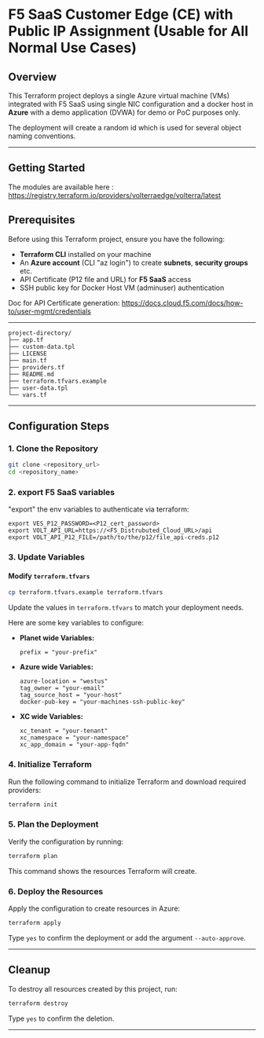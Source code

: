 # F5 SaaS Customer Edge (CE) with Public IP Assignment (Usable for All Normal Use Cases)

## Overview
This Terraform project deploys a single Azure virtual machine (VMs) integrated with F5 SaaS
using single NIC configuration and a docker host in **Azure** with a demo application (DVWA)
for demo or PoC purposes only.

The deployment will create a random id which is used for several object
naming conventions.

---

## Getting Started
The modules are available here : https://registry.terraform.io/providers/volterraedge/volterra/latest

## Prerequisites

Before using this Terraform project, ensure you have the following:

- **Terraform CLI** installed on your machine
- An **Azure account** (CLI "az login") to create **subnets**, **security groups** etc.
- API Certificate (P12 file and URL) for **F5 SaaS** access
- SSH public key for Docker Host VM (adminuser) authentication 

Doc for API Certificate generation: https://docs.cloud.f5.com/docs/how-to/user-mgmt/credentials 

---

```
project-directory/
├── app.tf
├── custom-data.tpl
├── LICENSE
├── main.tf
├── providers.tf
├── README.md
├── terraform.tfvars.example
├── user-data.tpl
└── vars.tf
```

---

## Configuration Steps

### 1. Clone the Repository

```bash
git clone <repository_url>
cd <repository_name>
```

### 2. export F5 SaaS variables

"export" the env variables to authenticate via terraform:

```
export VES_P12_PASSWORD=<P12_cert_password>
export VOLT_API_URL=https://<F5_Distrubuted_Cloud_URL>/api
export VOLT_API_P12_FILE=/path/to/the/p12/file_api-creds.p12
```


### 3. Update Variables

#### Modify `terraform.tfvars`
```bash
cp terraform.tfvars.example terraform.tfvars
```
Update the values in `terraform.tfvars` to match your deployment needs.

Here are some key variables to configure:

- **Planet wide Variables:**
  ```hcl
  prefix = "your-prefix"
  ```

- **Azure wide Variables:**
  ```hcl
  azure-location = "westus"
  tag_owner = "your-email"
  tag_source_host = "your-host"
  docker-pub-key = "your-machines-ssh-public-key"
  ```

- **XC wide Variables:**
  ```hcl
  xc_tenant = "your-tenant"
  xc_namespace = "your-namespace"
  xc_app_domain = "your-app-fqdn"
  ```

### 4. Initialize Terraform

Run the following command to initialize Terraform and download required providers:

```bash
terraform init
```

### 5. Plan the Deployment

Verify the configuration by running:

```bash
terraform plan
```

This command shows the resources Terraform will create.

### 6. Deploy the Resources

Apply the configuration to create resources in Azure:

```bash
terraform apply
```

Type `yes` to confirm the deployment or add the argument `--auto-approve`.

---

## Cleanup

To destroy all resources created by this project, run:

```bash
terraform destroy
```

Type `yes` to confirm the deletion.

---
